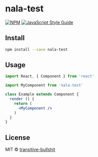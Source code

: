 # nala-test

> 

[![NPM](https://img.shields.io/npm/v/nala-test.svg)](https://www.npmjs.com/package/nala-test) [![JavaScript Style Guide](https://img.shields.io/badge/code_style-standard-brightgreen.svg)](https://standardjs.com)

## Install

```bash
npm install --save nala-test
```

## Usage

```jsx
import React, { Component } from 'react'

import MyComponent from 'nala-test'

class Example extends Component {
  render () {
    return (
      <MyComponent />
    )
  }
}
```

## License

MIT © [transitive-bullshit](https://github.com/transitive-bullshit)
